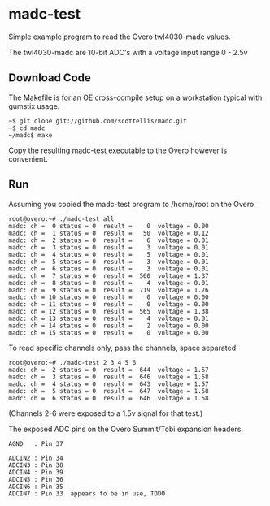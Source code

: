   madc-test
=======

Simple example program to read the Overo twl4030-madc values.

The twl4030-madc are 10-bit ADC's with a voltage input range 0 - 2.5v


  Download Code
-------

The Makefile is for an OE cross-compile setup on a workstation typical with gumstix usage.

	~$ git clone git://github.com/scottellis/madc.git
	~$ cd madc
	~/madc$ make


Copy the resulting madc-test executable to the Overo however is convenient.


  Run
-------

Assuming you copied the madc-test program to /home/root on the Overo.

	root@overo:~# ./madc-test all
	madc: ch =  0 status = 0  result =    0  voltage = 0.00
	madc: ch =  1 status = 0  result =   50  voltage = 0.12
	madc: ch =  2 status = 0  result =    6  voltage = 0.01
	madc: ch =  3 status = 0  result =    3  voltage = 0.01
	madc: ch =  4 status = 0  result =    5  voltage = 0.01
	madc: ch =  5 status = 0  result =    3  voltage = 0.01
	madc: ch =  6 status = 0  result =    3  voltage = 0.01
	madc: ch =  7 status = 0  result =  560  voltage = 1.37
	madc: ch =  8 status = 0  result =    4  voltage = 0.01
	madc: ch =  9 status = 0  result =  719  voltage = 1.76
	madc: ch = 10 status = 0  result =    0  voltage = 0.00
	madc: ch = 11 status = 0  result =    0  voltage = 0.00
	madc: ch = 12 status = 0  result =  565  voltage = 1.38
	madc: ch = 13 status = 0  result =    4  voltage = 0.01
	madc: ch = 14 status = 0  result =    2  voltage = 0.00
	madc: ch = 15 status = 0  result =    0  voltage = 0.00

To read specific channels only, pass the channels, space separated

	root@overo:~# ./madc-test 2 3 4 5 6
	madc: ch =  2 status = 0  result =  644  voltage = 1.57
	madc: ch =  3 status = 0  result =  646  voltage = 1.58
	madc: ch =  4 status = 0  result =  643  voltage = 1.57
	madc: ch =  5 status = 0  result =  647  voltage = 1.58
	madc: ch =  6 status = 0  result =  646  voltage = 1.58

(Channels 2-6 were exposed to a 1.5v signal for that test.)

The exposed ADC pins on the Overo Summit/Tobi expansion headers.

	AGND   : Pin 37

	ADCIN2 : Pin 34
	ADCIN3 : Pin 38
	ADCIN4 : Pin 39
	ADCIN5 : Pin 36
	ADCIN6 : Pin 35
	ADCIN7 : Pin 33  appears to be in use, TODO


